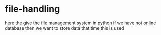 # file-handling
here the give the file management system in python if we have not online database then we want to store data that time this is used 
